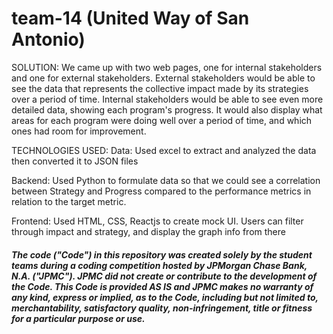 # team-14 (United Way of San Antonio)
SOLUTION:
We came up with two web pages, one for internal stakeholders and one for external stakeholders.
External stakeholders would be able to see the data that represents the collective impact made by its strategies over a period of time.
Internal stakeholders would be able to see even more detailed data, showing each program's progress. 
It would also display what areas for each program were doing well over a period of time, and which ones had room for improvement.

TECHNOLOGIES USED:
Data: Used excel to extract and analyzed the data then converted it to JSON files

Backend: Used Python to formulate data so that we could see a correlation between Strategy and Progress compared to the performance metrics 
in relation to the target metric. 

Frontend: Used HTML, CSS, Reactjs to create mock UI. Users can filter through impact and strategy, and display the graph info from there

##### The code ("Code") in this repository was created solely by the student teams during a coding competition hosted by JPMorgan Chase Bank, N.A. ("JPMC").						JPMC did not create or contribute to the development of the Code.  This Code is provided AS IS and JPMC makes no warranty of any kind, express or implied, as to the Code,						including but not limited to, merchantability, satisfactory quality, non-infringement, title or fitness for a particular purpose or use.